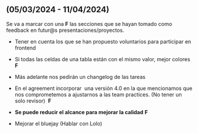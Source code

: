 ## (05/03/2024 - 11/04/2024)
Se va a marcar con una **F** las secciones que se hayan tomado como feedback en futur@s presentaciones/proyectos.
- Tener en cuenta los que se han propuesto voluntarios para participar en frontend

- Si todas las celdas de una tabla están con el mismo valor, mejor colores **F**

- Más adelante nos pedirán un changelog de las tareas

- En el agreement incorporar  una versión 4.0 en la que mencionamos que nos comprometemos a ajustarnos a las team practices. (No tener un solo revisor)  **F**

- **Se puede reducir el alcance para mejorar la calidad** **F**

- Mejorar el bluejay (Hablar con Lolo)